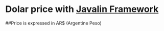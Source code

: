 # Dolar price with [Javalin Framework](https://javalin.io/)

##Price is expressed in AR$ (Argentine Peso)
